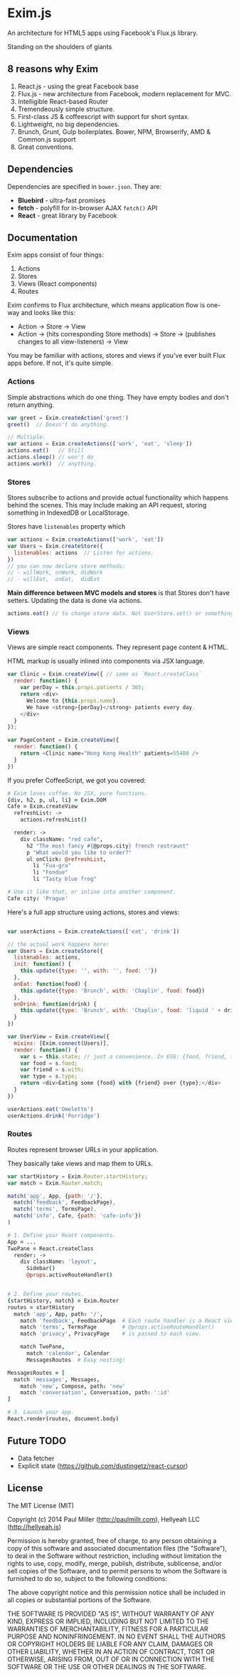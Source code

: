 # Exim.js

An architecture for HTML5 apps using Facebook's Flux.js library.

Standing on the shoulders of giants

## 8 reasons why Exim

1. React.js - using the great Facebook base
2. Flux.js - new architecture from Facebook, modern replacement for MVC.
3. Intelligible React-based Router
4. Tremendeously simple structure.
5. First-class JS & coffeescript with support for short syntax.
6. Lightweight, no big dependencies.
7. Brunch, Grunt, Gulp boilerplates. Bower, NPM, Browserify, AMD & Common.js support
8. Great conventions.

## Dependencies

Dependencies are specified in `bower.json`. They are:

- **Bluebird** - ultra-fast promises
- **fetch** - polyfill for in-browser AJAX `fetch()` API
- **React** - great library by Facebook

## Documentation

Exim apps consist of four things:

1. Actions
2. Stores
3. Views (React components)
4. Routes

Exim confirms to Flux architecture, which means application flow is one-way and looks like this:

- Action -> Store -> View
- Action -> (hits corresponding Store methods) -> Store -> (publishes changes to all view-listeners) -> View

You may be familiar with actions, stores and views if you've ever built Flux apps before. If not, it's quite simple.

### Actions

Simple abstractions which do one thing. They have empty bodies and don't return anything.

```javascript
var greet = Exim.createAction('greet')
greet()  // Doesn't do anything.

// Multiple.
var actions = Exim.createActions(['work', 'eat', 'sleep'])
actions.eat()   // Still
actions.sleep() // won't do
actions.work()  // anything.
```

### Stores

Stores subscribe to actions and provide actual functionality which happens behind the scenes. This may include making an API request, storing something in IndexedDB or LocalStorage.

Stores have `listenables` property which

```javascript
var actions = Exim.createActions(['work', 'eat'])
var Users = Exim.createStore({
  listenables: actions  // Listen for actions.
})
// you can now declare store methods:
// - willWork, onWork, didWork
// - willEat,  onEat,  didEat
```

**Main difference between MVC models and stores** is that Stores don't have setters. Updating the data is done via actions.

```javascript
actions.eat() // to change store data. Not UserStore.set() or something.
```

### Views

Views are simple react components. They represent page content & HTML.

HTML markup is usually inlined into components via JSX language.

```javascript
var Clinic = Exim.createView({ // same as `React.createClass`
  render: function() {
    var perDay = this.props.patients / 365;
    return <div>
      Welcome to {this.props.name}.
      We have <strong>{perDay}</strong> patients every day.
    </div>
  }
});

var PageContent = Exim.createView({
  render: function() {
    return <Clinic name="Hong Kong Health" patients=55400 />
  }
})
```

If you prefer CoffeeScript, we got you covered:

```coffeescript
# Exim loves coffee. No JSX, pure functions.
{div, h2, p, ul, li} = Exim.DOM
Cafe = Exim.createView
  refreshList: ->
    actions.refreshList()

  render: ->
    div className: "red cafe",
      h2 "The most fancy #{@props.city} french restraunt"
      p "What would you like to order?"
      ul onClick: @refreshList,
        li "Fua-gra"
        li "Fondue"
        li "Tasty blue frog"

# Use it like that, or inline into another component.
Cafe city: 'Prague'
```

Here's a full app structure using actions, stores and views:

```javascript

var userActions = Exim.createActions(['eat', 'drink'])

// the actual work happens here:
var Users = Exim.createStore({
  listenables: actions,
  init: function() {
    this.update({type: '', with: '', food: ''})
  },
  onEat: function(food) {
    this.update({type: 'Brunch', with: 'Chaplin', food: food})
  },
  onDrink: function(drink) {
    this.update({type: 'Brunch', with: 'Chaplin', food: 'liquid ' + drink})
  }
})

var UserView = Exim.createView({
  mixins: [Exim.connect(Users)],
  render: function() {
    var s = this.state; // just a convenience. In ES6: {food, friend, type} = this.state
    var food = s.food;
    var friend = s.with;
    var type = s.type;
    return <div>Eating some {food} with {friend} over {type};</div>
  }
})

userActions.eat('Omelette')
userActions.drink('Porridge')

```

### Routes

Routes represent browser URLs in your application.

They basically take views and map them to URLs.

```javascript
var startHistory = Exim.Router.startHistory;
var match = Exim.Router.match;

match('app', App, {path: '/'},
  match('feedback', FeedbackPage),
  match('terms', TermsPage),
  match('info', Cafe, {path: 'cafe-info'})
)
```


```coffeescript
# 1. Define your React components.
App = ...
TwoPane = React.createClass
  render: ->
    div className: 'layout',
      Sidebar()
      @props.activeRouteHandler()


# 2. Define your routes.
{startHistory, match} = Exim.Router
routes = startHistory
  match 'app', App, path: '/',
    match 'feedback', FeedbackPage  # Each route handler is a React view
    match 'terms', TermsPage        # @props.activeRouteHandler()
    match 'privacy', PrivacyPage    # is passed to each view.

    match TwoPane,
      match 'calendar', Calendar
      MessagesRoutes  # Easy nesting!

MessagesRoutes = [
  match 'messages', Messages,
    match 'new', Compose, path: 'new'
    match 'conversation', Conversation, path: ':id'
]

# 3. Launch your app.
React.render(routes, document.body)

```

## Future TODO

- Data fetcher
- Explicit state (https://github.com/dustingetz/react-cursor)

## License

The MIT License (MIT)

Copyright (c) 2014 Paul Miller (http://paulmillr.com), Hellyeah LLC (http://hellyeah.is)

Permission is hereby granted, free of charge, to any person obtaining a copy of
this software and associated documentation files (the "Software"), to deal in
the Software without restriction, including without limitation the rights to
use, copy, modify, merge, publish, distribute, sublicense, and/or sell copies of
the Software, and to permit persons to whom the Software is furnished to do so,
subject to the following conditions:

The above copyright notice and this permission notice shall be included in all
copies or substantial portions of the Software.

THE SOFTWARE IS PROVIDED "AS IS", WITHOUT WARRANTY OF ANY KIND, EXPRESS OR
IMPLIED, INCLUDING BUT NOT LIMITED TO THE WARRANTIES OF MERCHANTABILITY, FITNESS
FOR A PARTICULAR PURPOSE AND NONINFRINGEMENT. IN NO EVENT SHALL THE AUTHORS OR
COPYRIGHT HOLDERS BE LIABLE FOR ANY CLAIM, DAMAGES OR OTHER LIABILITY, WHETHER
IN AN ACTION OF CONTRACT, TORT OR OTHERWISE, ARISING FROM, OUT OF OR IN
CONNECTION WITH THE SOFTWARE OR THE USE OR OTHER DEALINGS IN THE SOFTWARE.
